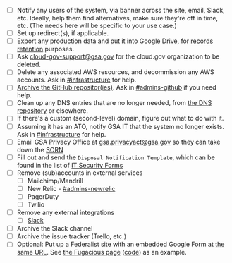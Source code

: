 * [ ] Notify any users of the system, via banner across the site, email, Slack, etc. Ideally, help them find alternatives, make sure they're off in time, etc. (The needs here will be specific to your use case.)
* [ ] Set up redirect(s), if applicable.
* [ ] Export any production data and put it into Google Drive, for [records retention](https://handbook.18f.gov/records-management/) purposes.
* [ ] Ask [cloud-gov-support@gsa.gov](mailto:cloud-gov-support@gsa.gov) for the cloud.gov organization to be deleted.
* [ ] Delete any associated AWS resources, and decommission any AWS accounts. Ask in [#infrastructure](https://gsa-tts.slack.com/messages/infrastructure) for help.
* [ ] [Archive the GitHub repositor(ies)](https://help.github.com/articles/archiving-repositories/). Ask in [#admins-github](https://gsa-tts.slack.com/messages/admins-github) if you need help.
* [ ] Clean up any DNS entries that are no longer needed, from [the DNS repository](https://github.com/18F/dns) or elsewhere.
* [ ] If there's a custom (second-level) domain, figure out what to do with it.
* [ ] Assuming it has an ATO, notify GSA IT that the system no longer exists. Ask in [#infrastructure](https://gsa-tts.slack.com/messages/infrastructure) for help.
* [ ] Email GSA Privacy Office at [gsa.privacyact@gsa.gov](mailto:gsa.privacyact@gsa.gov) so they can take down the [SORN](https://before-you-ship.18f.gov/privacy/)
* [ ] Fill out and send the `Disposal Notification Template`, which can be found in the list of [IT Security Forms](https://insite.gsa.gov/portal/content/627238)
* [ ] Remove (sub)accounts in external services
    * [ ] Mailchimp/Mandrill
    * [ ] New Relic - [#admins-newrelic](https://gsa-tts.slack.com/messages/admins-newrelic)
    * [ ] PagerDuty
    * [ ] Twilio
* [ ] Remove any external integrations
    * [ ] [Slack](https://handbook.18f.gov/slack/#integrations)
* [ ] Archive the Slack channel
* [ ] Archive the issue tracker (Trello, etc.)
* [ ] Optional: Put up a Federalist site with an embedded Google Form at [the same URL](https://federalist-docs.18f.gov/pages/how-federalist-works/custom-urls/). See [the Fugacious page](https://fugacious.18f.gov/) ([code](https://github.com/18F/fugacious-landing)) as an example.
